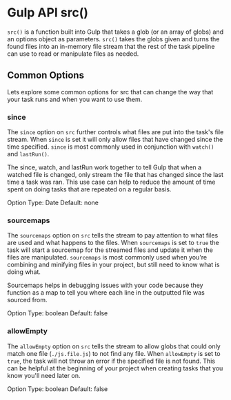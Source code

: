 # Gulp API src()
`src()` is a function built into Gulp that takes a glob (or an array of globs) and an options object as parameters. `src()` takes the globs given and turns the found files into an in-memory file stream that the rest of the task pipeline can use to read or manipulate files as needed.

## Common Options
Lets explore some common options for src that can change the way that your task runs and when you want to use them.

### since
The `since` option on `src` further controls what files are put into the task's file stream. When `since` is set it will only allow files that have changed since the time specified. `since` is most commonly used in conjunction with `watch()` and `lastRun()`. 

The since, watch, and lastRun work together to tell Gulp that when a watched file is changed, only stream the file that has changed since the last time a task was ran. This use case can help to reduce the amount of time spent on doing tasks that are repeated on a regular basis.

Option Type: Date
Default: none

### sourcemaps
The `sourcemaps` option on `src` tells the stream to pay attention to what files are used and what happens to the files. When `sourcemaps` is set to `true` the task will start a sourcemap for the streamed files and update it when the files are manipulated. `sourcemaps` is most commonly used when you're combining and minifying files in your project, but still need to know what is doing what.

Sourcemaps helps in debugging issues with your code because they function as a map to tell you where each line in the outputted file was sourced from. 

Option Type: boolean
Default: false

### allowEmpty
The `allowEmpty` option on `src` tells the stream to allow globs that could only match one file (`./js.file.js`) to not find any file. When `allowEmpty` is set to `true`, the task will not throw an error if the specified file is not found. This can be helpful at the beginning of your project when creating tasks that you know you'll need later on. 

Option Type: boolean
Default: false